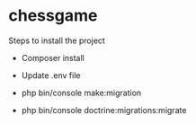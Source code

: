 # chessgame

Steps to install the project

- Composer install

- Update .env file

- php bin/console make:migration

- php bin/console doctrine:migrations:migrate
